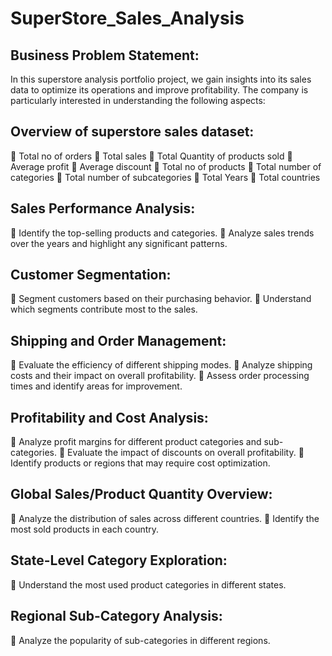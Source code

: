 # SuperStore_Sales_Analysis
## Business Problem Statement:
In this superstore analysis portfolio project, we gain insights into its sales data to optimize its operations and improve profitability. The company is particularly interested in understanding the following aspects:
## Overview of superstore sales dataset:
 Total no of orders
 Total sales
 Total Quantity of products sold
 Average profit
 Average discount
 Total no of products
 Total number of categories
 Total number of subcategories
 Total Years
 Total countries
## Sales Performance Analysis:
 Identify the top-selling products and categories.
 Analyze sales trends over the years and highlight any significant patterns.
## Customer Segmentation:
 Segment customers based on their purchasing behavior.
 Understand which segments contribute most to the sales.
## Shipping and Order Management:
 Evaluate the efficiency of different shipping modes.
 Analyze shipping costs and their impact on overall profitability.
 Assess order processing times and identify areas for improvement.
## Profitability and Cost Analysis:
 Analyze profit margins for different product categories and sub-categories.
 Evaluate the impact of discounts on overall profitability.
 Identify products or regions that may require cost optimization.
## Global Sales/Product Quantity Overview:
 Analyze the distribution of sales across different countries.
 Identify the most sold products in each country.
## State-Level Category Exploration:
 Understand the most used product categories in different states.
## Regional Sub-Category Analysis:
 Analyze the popularity of sub-categories in different regions.
